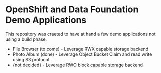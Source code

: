 # OpenShift and Data Foundation Demo Applications

This repository was craeted to have at hand a few demo applications not using
a build phase.

* File Browser (to come) - Leverage RWX capable storage backend
* Photo Album (done) - Leverage Object Bucket Claim and read write using S3 protocol
* {not decided} - Leverage RWO block capable storage backend
